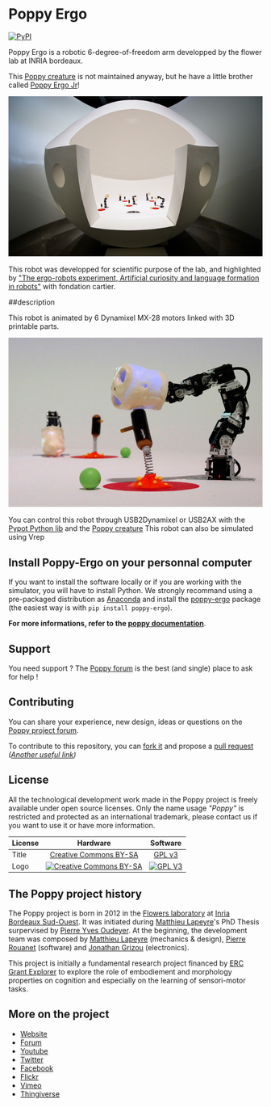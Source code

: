 # Poppy Ergo

[![PyPI](https://img.shields.io/pypi/v/poppy-ergo.svg)](https://pypi.python.org/pypi/poppy-ergo/)

Poppy Ergo is a robotic 6-degree-of-freedom arm developped by the flower lab at INRIA bordeaux.

This [Poppy creature](https://github.com/poppy-project/poppy-creature) is not maintained anyway, but he have a little brother called [Poppy Ergo Jr](https://github.com/poppy-project/poppy-ergo-jr)!

![](doc/ErgoRobotFondationCartier.jpg)

This robot was developped for scientific purpose of the lab, and highlighted by ["The ergo-robots experiment, Artificial curiosity and language formation in robots"](https://flowers.inria.fr/robots/ergo-robots/) with fondation cartier.

##description

This robot is animated by 6 Dynamixel MX-28 motors linked with 3D printable parts.

![](doc/ergo.png)

You can control this robot through USB2Dynamixel or USB2AX with the [Pypot Python lib](https://github.com/poppy-project/pypot) and the [Poppy creature](https://github.com/poppy-project/poppy-creature)
This robot can also be simulated using Vrep

## Install Poppy-Ergo on your personnal computer
If you want to install the software locally or if you are working with the simulator, you will have to install Python. We strongly recommand using a pre-packaged distribution as [Anaconda](http://continuum.io/downloads) and install the [poppy-ergo](https://github.com/poppy-project/poppy-ergo/tree/master/software) package (the easiest way is with `pip install poppy-ergo`).

**For more informations, refer to the [poppy documentation](http://docs.poppy-project.org/en/installation/index.html)**.

## Support

You need support ?
The [Poppy forum](https://forum.poppy-project.org) is the best (and single) place to ask for help !

## Contributing

You can share your experience, new design, ideas or questions on the [Poppy project forum](https://forum.poppy-project.org/).

To contribute to this repository, you can [fork it](https://help.github.com/articles/fork-a-repo/) and propose a [pull request](https://help.github.com/articles/using-pull-requests/) *([Another useful link](https://gun.io/blog/how-to-github-fork-branch-and-pull-request/))*

## License

All the technological development work made in the Poppy project is freely available under open source licenses. Only the name usage *"Poppy"* is restricted and protected as an international trademark, please contact us if you want to use it or have more information.

|   License     |     Hardware    |   Software      |
| ------------- | :-------------: | :-------------: |
| Title  | [Creative Commons BY-SA](http://creativecommons.org/licenses/by-sa/4.0/)  |[GPL v3](http://www.gnu.org/licenses/gpl.html)  |
| Logo  | [![Creative Commons BY-SA](https://i.creativecommons.org/l/by-sa/4.0/88x31.png) ](http://creativecommons.org/licenses/by-sa/4.0/)  |[![GPL V3](https://www.gnu.org/graphics/gplv3-88x31.png)](http://www.gnu.org/licenses/gpl.html)  |


## The Poppy project history

The Poppy project is born in 2012 in the [Flowers laboratory](https://flowers.inria.fr/) at [Inria Bordeaux Sud-Ouest](http://www.inria.fr/en/centre/bordeaux).
It was initiated during [Matthieu Lapeyre](https://github.com/matthieu-lapeyre)'s PhD Thesis surpervised by [Pierre Yves Oudeyer](http://www.pyoudeyer.com/). At the beginning, the development team was composed by [Matthieu Lapeyre](https://github.com/matthieu-lapeyre) (mechanics & design), [Pierre Rouanet](https://github.com/pierre-rouanet) (software) and [Jonathan Grizou](http://jgrizou.com/) (electronics).

This project is initially a fundamental research project financed by [ERC Grant Explorer](http://erc.europa.eu/) to explore the role of embodiement and morphology properties on cognition and especially on the learning of sensori-motor tasks.


## More on the project

- [Website](https://www.poppy-project.org)
- [Forum](https://forum.poppy-project.org)
- [Youtube](https://www.youtube.com/channel/UC3iVGSr-vMgnFlIfPBH2p7Q)
- [Twitter](https://twitter.com/poppy_project)
- [Facebook](https://www.facebook.com/poppycommunity/)
- [Flickr](https://www.flickr.com/photos/poppy-project)
- [Vimeo](https://vimeo.com/poppyproject)
- [Thingiverse](http://www.thingiverse.com/poppy_project/)
